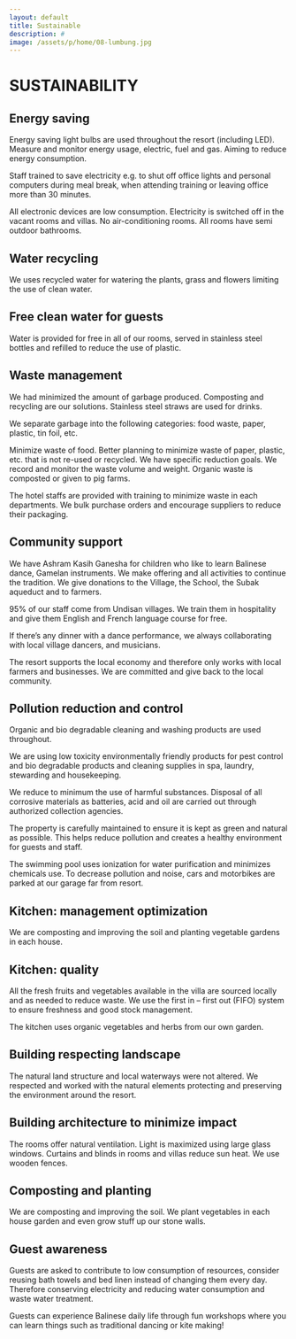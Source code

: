 ```yaml
---
layout: default
title: Sustainable
description: #
image: /assets/p/home/08-lumbung.jpg
---
```

# SUSTAINABILITY

## Energy saving

Energy saving light bulbs are used throughout the resort (including LED). Measure and monitor energy usage, electric, fuel and gas. Aiming to reduce energy consumption.

Staff trained to save electricity e.g. to shut off office lights and personal computers during meal break, when attending training or leaving office more than 30 minutes.

All electronic devices are low consumption. Electricity is switched off in the vacant rooms and villas. No air-conditioning rooms. All rooms have semi outdoor bathrooms.


## Water recycling

We uses recycled water for watering the plants, grass and flowers limiting the use of clean water.

## Free clean water for guests

Water is provided for free in all of our rooms, served in stainless steel bottles and refilled to reduce the use of plastic.



## Waste management

We had minimized the amount of garbage produced. Composting and recycling are our solutions. Stainless steel straws are used for drinks.

We separate garbage into the following categories: food waste, paper, plastic, tin foil, etc.

Minimize waste of food. Better planning to minimize waste of paper, plastic, etc. that is not re-used or recycled. We have specific reduction goals. We record and monitor the waste volume and weight. Organic waste is composted or given to pig farms.

The hotel staffs are provided with training to minimize waste in each departments. We bulk purchase orders and encourage suppliers to reduce their packaging.



## Community support

We have Ashram Kasih Ganesha for children who like to learn Balinese dance, Gamelan instruments. We make offering and all activities to continue the tradition.
We give donations to the Village, the School, the Subak aqueduct and to farmers.

95% of our staff come from Undisan villages. We train them in hospitality and give them English and French language course for free.

If there’s any dinner with a dance performance, we always collaborating with local village dancers, and musicians.

The resort supports the local economy and therefore only works with local farmers and businesses. We are committed and give back to the local community.


## Pollution reduction and control

Organic and bio degradable cleaning and washing products are used throughout.

We are using low toxicity environmentally friendly products for pest control and bio degradable products and cleaning supplies in spa, laundry, stewarding and housekeeping.

We reduce to minimum the use of harmful substances. Disposal of all corrosive materials as batteries, acid and oil are carried out through authorized collection agencies.

The property is carefully maintained to ensure it is kept as green and natural as possible. This helps reduce pollution and creates a healthy environment for guests and staff.

The swimming pool uses ionization for water purification and minimizes chemicals use. To decrease pollution and noise, cars and motorbikes are parked at our garage far from resort.



## Kitchen: management optimization

We are composting and improving the soil and planting vegetable gardens in each house.

## Kitchen: quality

All the fresh fruits and vegetables available in the villa are sourced locally and as needed to reduce waste. We use the first in – first out (FIFO) system to ensure freshness and good stock management.

The kitchen uses organic vegetables and herbs from our own garden.



## Building respecting landscape

The natural land structure and local waterways were not altered. We respected and worked with the natural elements protecting and preserving the environment around the resort.

## Building architecture to minimize impact

The rooms offer natural ventilation. Light is maximized using large glass windows. Curtains and blinds in rooms and villas reduce sun heat. We use wooden fences.



## Composting and planting

We are composting and improving the soil. We plant vegetables in each house garden and even grow stuff up our stone walls.

## Guest awareness

Guests are asked to contribute to low consumption of resources, consider reusing bath towels and bed linen instead of changing them every day. Therefore conserving electricity and reducing water consumption and waste water treatment.

Guests can experience Balinese daily life through fun workshops where you can learn things such as traditional dancing or kite making!
